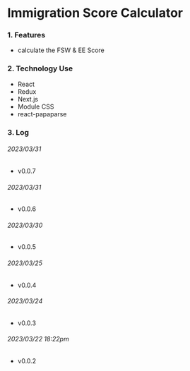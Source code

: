 # Immigration Score Calculator

### 1. Features

- calculate the FSW & EE Score

### 2. Technology Use

- React
- Redux
- Next.js
- Module CSS
- react-papaparse

### 3. Log

###### 2023/03/31

- v0.0.7

###### 2023/03/31

- v0.0.6

###### 2023/03/30

- v0.0.5

###### 2023/03/25

- v0.0.4

###### 2023/03/24

- v0.0.3

###### 2023/03/22 18:22pm

- v0.0.2





